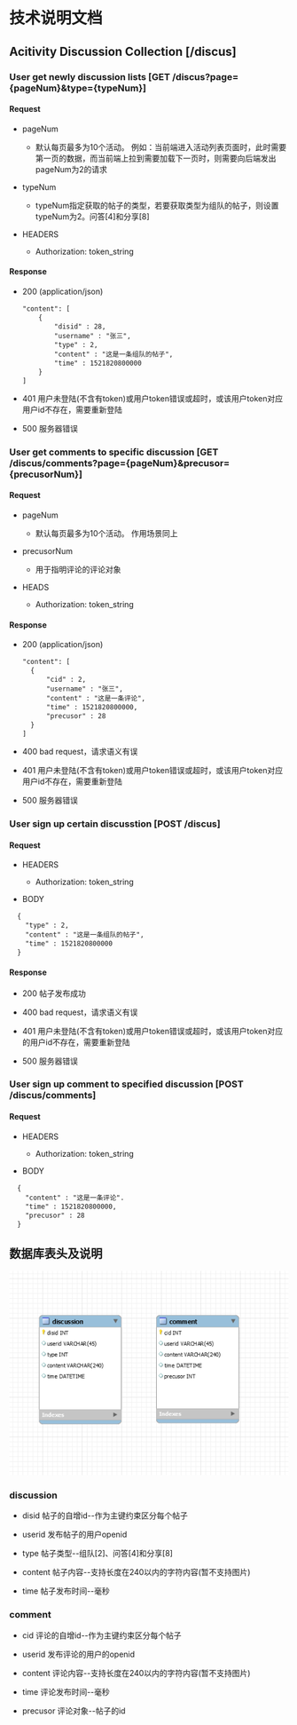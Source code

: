 # 技术说明文档

## Acitivity Discussion Collection [/discus]

### User get newly discussion lists [GET /discus?page={pageNum}&type={typeNum}]

#### Request

- pageNum

  - 默认每页最多为10个活动。
    例如：当前端进入活动列表页面时，此时需要第一页的数据，而当前端上拉到需要加载下一页时，则需要向后端发出pageNum为2的请求

- typeNum

  - typeNum指定获取的帖子的类型，若要获取类型为组队的帖子，则设置typeNum为2。问答[4]和分享[8]

- HEADERS

  - Authorization: token_string

#### Response

- 200 (application/json)


  ```
  "content": [
      {
          "disid" : 28,
          "username" : "张三",
          "type" : 2,
          "content" : "这是一条组队的帖子",
          "time" : 1521820800000
      }
  ]
  ```

- 401
  用户未登陆(不含有token)或用户token错误或超时，或该用户token对应用户id不存在，需要重新登陆

- 500
  服务器错误

### User get comments to specific discussion [GET /discus/comments?page={pageNum}&precusor={precusorNum}]

#### Request

- pageNum

  - 默认每页最多为10个活动。
    作用场景同上

- precusorNum

  - 用于指明评论的评论对象

- HEADS

  - Authorization: token_string

#### Response

- 200 (application/json)

  ```
  "content": [
    {
        "cid" : 2,
        "username" : "张三",
        "content" : "这是一条评论",
        "time" : 1521820800000,
        "precusor" : 28
    }
  ]
  ```

- 400
  bad request，请求语义有误

- 401
  用户未登陆(不含有token)或用户token错误或超时，或该用户token对应用户id不存在，需要重新登陆

- 500
  服务器错误

### User sign up certain discusstion [POST /discus]

#### Request

- HEADERS

  - Authorization: token_string

- BODY

```
  {
    "type" : 2,
    "content" : "这是一条组队的帖子",
    "time" : 1521820800000
  }
```

#### Response

- 200
  帖子发布成功

- 400
  bad request，请求语义有误

- 401
  用户未登陆(不含有token)或用户token错误或超时，或该用户token对应的用户id不存在，需要重新登陆

- 500
  服务器错误

### User sign up comment to specified discussion [POST /discus/comments]

#### Request

- HEADERS

  - Authorization: token_string

- BODY

```
  {
    "content" : "这是一条评论".
    "time" : 1521820800000,
    "precusor" : 28
  }
```

## 数据库表头及说明

![数据库字段及类型](./activity-discussion-database.png)

### discussion

- disid
  帖子的自增id--作为主键约束区分每个帖子

- userid
  发布帖子的用户openid

- type
  帖子类型--组队[2]、问答[4]和分享[8]

- content
  帖子内容--支持长度在240以内的字符内容(暂不支持图片)

- time
  帖子发布时间--毫秒

### comment

- cid
  评论的自增id--作为主键约束区分每个帖子

- userid
  发布评论的用户的openid

- content
  评论内容--支持长度在240以内的字符内容(暂不支持图片)

- time
  评论发布时间--毫秒

- precusor
  评论对象--帖子的id

